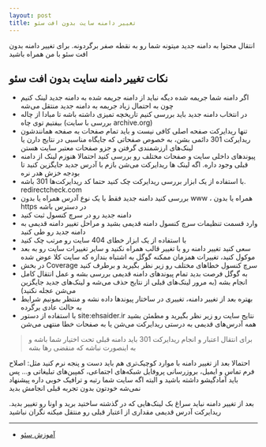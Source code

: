 ```yaml
---
layout: post
title: تغییر دامنه سایت بدون افت سئو
---
```


انتقال محتوا به دامنه جدید میتونه شما رو به نقطه صفر برگردونه. برای تغییر دامنه بدون افت سئو با من همراه باشید

## نکات تغییر دامنه سایت بدون افت سئو

- اگر دامنه شما جریمه شده دیگه نباید از دامنه جریمه شده به دامنه جدید لینک کنیم چون به احتمال زیاد جریمه به دامنه جدید منتقل می‌شه
- در انتخاب دامنه جدید باید بررسی کنیم تاریخچه تمیزی داشته باشه تا مبادا از چاله بیفتیم توی چاه (بررسی با سایت archive.org)
- تنها ریدایرکت صفحه اصلی کافی نیست و باید تمام صفحات به صفحه همانندشون ریدایرکت 301 دائمی بشن، به خصوص صفحاتی که جایگاه مناسبی در نتایج دارن یا لینک‌های ارزشمندی گرفتن و جزو صفحات معتبر سایت هستن
- پیوندهای داخلی سایت و صفحات مختلف رو بررسی کنید احتمالا هنوزم لینک از دامنه قبلی وجود داره. اگه لینک ها ریدایرکت می‌شن بازم با آدرس جدید جایگزین کنید تا بودجه خزش هدر نره
- با استفاده از یک ابزار بررسی ریدایرکت چک کنید حتما کد ریدایرکت‌ها 301 باشه. redirectcheck.com
- بررسی کنید دامنه جدید فقط با یک نوع آدرس همراه یا بدون www ، همراه یا بدون https در دسترس باشه
- دامنه جدید رو در سرچ کنسول ثبت کنید
- وارد قسمت تنظیمات سرچ کنسول دامنه قدیمی بشید و مراحل تغییر دامنه قدیمی به دامنه جدید رو طی کنید
- با استفاده از یک ابزار خطای 404 سایت رو مرتب چک کنید
- سعی کنید تغییر دامنه رو با تغییر قالب همراه نکنید و سایر تغییرات سایت رو به بعد موکول کنید، تغییرات همزمان ممکنه گوگل به اشتباه بندازه که سایت کلا عوض شده
- در بخش Coverage سرچ کنسول خطاهای مختلف رو زیر نظر بگیرید و برطرف کنید
- به گوگل فرصت بدید تمام پیوندهای دامنه قدیمی بررسی بشه و عمل انتقال کامل انجام بشه (به مرور لینک‌های قبلی از نتایج حذف می‌شه و لینک‌های جدید جایگزین می‌شن عجله نکنید)
- بهتره بعد از تغییر دامنه، تغییری در ساختار پیوندها داده نشه و منتظر بمونیم شرایط به حالت عادی برگرده
- با استفاده از دستور site:ehsaider.ir نتایج سایت رو زیر نظر بگیرید و مطمئن بشید همه آدرس‌های قدیمی به درستی ریدایرکت می‌شن یا به صفحات خطا منتهی می‌شن

> برای انتقال اعتبار و انجام ریدایرکت 301 باید دامنه قبلی تحت اختیار شما باشه و به اینصورت نباشه که منقضی رها بشه

احتمالا بعد از تغییر دامنه با موارد کوچیک‌تری هم باید دست و پنجه نرم کنید مثل: اصلاح فرم تماس و ایمیل، بروزرسانی پروفایل شبکه‌های اجتماعی، کمپین‌های تبلیغاتی و… پس باید آمادگیشو داشته باشید و البته اگه سایت شما رتبه و ترافیک خوبی داره پیشنهاد نمی‌شه خودتون بدون تجربه قبلی انجامش بدید

بعد از تغییر دامنه نباید سراغ بک لینک‌هایی که در گذشته ساختید برید و اونا رو تغییر بدید. ریدایرکت آدرس قدیمی مقداری از اعتبار قبلی رو منتقل میکنه نگران نباشید

***

- [آموزش سئو](https://ehsaider.ir/seo)
